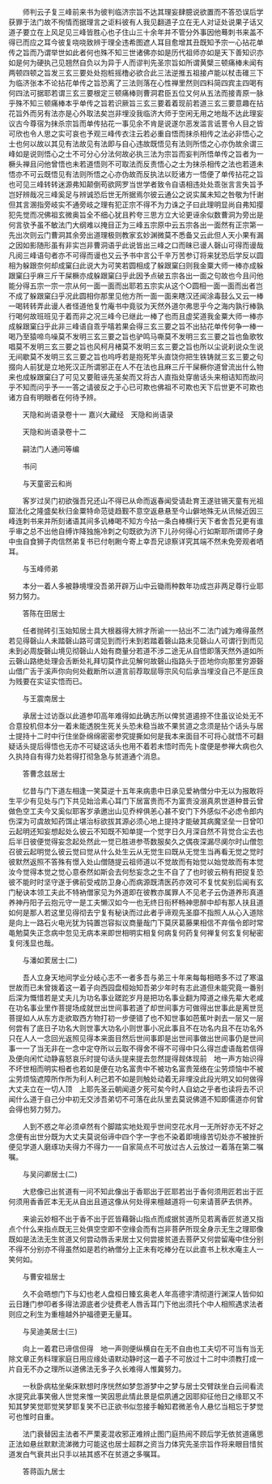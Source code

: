 <!-- { "loadSidebar": true } -->
　　师判云子复三峰前来书为彼判临济宗旨不达其理妄肆臆说欲置而不答恐误后学获罪于法门故不徇情而据理言之讵料彼有人我见翻道子立在无人对证处说果子话又道子要立在上风足见三峰皆胜心也子住山三十余年并不管分外事因他蓦刺书来盖不得已而应之耳今彼复哓哓致辨于理全违希图遮人耳目愈增其丑既知予宗一心拈花单传之旨而乃谓举世如此者何也殊不知三世诸佛亦如是历代祖师亦如是天下善知识亦如是何为硬执己见翘然自负以为异于人而谬判先圣宗旨如所谓黄檗三顿痛棒未闻有两顿四顿之旨发三玄三要处处抱桩摇橹必欲合此三法逆推五祖接卢能以杖击碓三下为临济张本不论拈花单传之旨恐离了三法则落在心性禅里然则四料简四宾主四喝有何四法可据耶若谓三玄三要根定三顿痛棒则曹洞君臣五位又何从五法而接青原一脉乎殊不知三顿痛棒本乎单传之旨若识厥旨三玄三要着着现前若道三玄三要意趣在拈花旨外而另有法亦是心外取法矣岂非埋没我临济大师于空闲无用之地哉不达此理妄议古今尊宿为抹杀宗旨而单传拈花一事见余不肯是说遂尔恶发滥言诋詈令人目之皆可欣也令人思之实可哀也予观三峰传衣注云若必重自悟而抹杀相传之法必非悟心之士也何以故以其见有法故见有法即与自心违故既悟见有法则所悟之心亦伪故余谓三峰如是说则悟心之士不可分心分法何故必执三法为宗旨而妄判所悟单传之旨者为一橛头禅且问他曾悟也未若道悟则不可取法而反责悟心之士为抹杀相传之法也若道未悟亦不可云既悟见有法则所悟之心亦伪故而反执法以贬诸方一悟便了单传拈花之旨也可见三峰转转迷源弗知颠倒苟欲网罗当世学者致令自语相违处处乖张言言失旨予岂好辨哉况三峰奚足与辨诚恐后世无所据焉尔彼云通公之说实属未知之咎敬为忏谢但其言溷指旁岐实不通旁岐之理有犯正宗不得不为力诛之子曰此理明显尚自弗知撄犯先觉而况佛祖玄微奥旨全不细心犹且矜夸三思方立大论更诬余似数曹洞为旁出是何言欤予虽不敏法门大纲难以掩目正为三峰五宗原中云五宗各出一面然有正宗第一先出次则云门曹洞其余旁出道理极则教家玄妙渊微莫不悉备又云此但人天小果有漏之因如影随形虽有非实岂非曹洞语乎此说皆出三峰之口而昧已谩人磬山可得而谩哉凡阅三峰语句者亦不可得而谩也又云予书中言公千辛万苦参订将来犹恐后学反以圆相为躲跟奈何却成窠臼此说大为可笑若圆相成了躲跟窠臼则我金粟大师一棒亦成躲跟窠臼乎麻三斤干屎橛亦成躲跟窠臼乎此因予点破五宗各出一面之句故也今且问他能分得五宗一宗一宗从何一面一面而出耶若五宗实从这个○圆相一面一面而出者岂不成了躲跟窠臼乎况此圆相你那里见他方所一面一面来瞎汉还闻涂毒鼓么又云一棒一喝转转弄此谩人者怪道他复竹庵书中竟驳为天然外道尔弗思乎今之海内孰行棒孰行喝何故班班见于着而非之况三峰今已继此一棒了也而且虚奖道我金粟大师一棒亦成躲跟窠臼乎此非三峰语自乖乎嘻若果会得三玄三要之旨不出拈花单传何争一棒一喝乃至猿啼鸟噪莫不发明三玄三要之旨也驴鸣马嘶莫不发明三玄三要之旨也鱼歌牧唱莫不发明三玄三要之旨也风柯月楮莫不发明三玄三要之旨也所以尘说刹说众生说无间歇莫不发明三玄三要之旨也呜呼若是抱死竿头直饶你把生铁铸就三玄三要之句掇向人前犹是立地死汉正所谓邪正在人不在法也且麻三斤干屎橛你道曾流出什么物来也成躲跟窠臼了可见又要赃诬先圣矣而又将古人直指处穿凿话头来相诘知而故问乎不知而问乎予一一答之请彼反之于心已可欺也佛祖不可欺也天下后世更不可欺也诸方自有明眼者在何待予辨。

　　天隐和尚语录卷十一
嘉兴大藏经　天隐和尚语录


　　天隐和尚语录卷十二

　　嗣法门人通问等编

　　书问

　　与天童密云和尚

　　客岁过吴门初欲强吾兄还山不得已从命而返春闻受请赴育王遂驻锡天童有光祖窟法化之隆盛矣秋归金粟特命范徒趋觐不意空返悬悬至今山僻地殊无从讯候近因三峰连刺书来并所刻诸语其间多讥棒喝不知方今拈一条白棒横行天下者舍吾兄更有谁乎审之总不出他自缚诈降独施冷刺之句既欲为济下儿孙何得心行如斯耶所谓师子身中虫自食狮子肉信然弟复书已付剞劂今寄上幸吾兄谅察详究其端不然未免旁观者哂耳。

　　与玉峰师弟

　　本分一着人多被静境埋没吾弟开辟万山中云锄雨种数年功成岂非两足尊行业耶努力努力。

　　答陈在田居士

　　任者抛砖引玉始知居士具大根器得大辨才所谕一一拈出不二法门诚为难得虽然若见得磬山人未踏磬山路可谓见到而行未到若踏着磬山路未见磬山人可谓行到而见未到必周旋磬山境见彻磬山人始有商量分若道不涉二途无从自悟即落天然外道如所云磬山路绝处理会舌断处礼拜切莫作此见解何故磬山指路头于匝地你向那里穷源磬山借广舌于溪声你向何处截断所以道言前荐取屈辱宗风句后承当埋没自己不是压良为贱要在实证实悟而已。

　　与王震南居士

　　承居士过访亟以此道参叩高年难得如此确志所以俾贫道遏捺不住虽议论处无不合意投机但本分一着未能透脱生死关头恐未稳当故不果贫道之念须是拈个话头与居士提持十二时中行住坐卧绵绵密密参究提撕如何是我本来面目不可将心就悟不可翻疑话头提后得悟也无亦不可疑这话头也用不着若未悟时而先卜度便是参禅大病也久久执持自有得力处若得打彻急急与贫道通个消息。

　　答曹念兹居士

　　忆昔与门下道左相逢一笑莫逆十五年来病患中日承见爱衲僧分中无以为报敢将生平少有见处与门下共见始洽素心耳门下居富贵而不为富贵没溺真夙世道种昔云曾做色空工夫今又奚似耶客岁承邀出山见乔梓俱恙心甚不安门下外感似不必虑令郎内伤深为可虞故知药饵止堪治标欲拔其源必须心地上提持才能破其病魔坚垒一日曾叩云起明还知妄想起处么彼云不知既不知单提一个觉字日久月深自然不背觉合尘去也后半日彼便觉得妄念起处然此一觉已胜进参苓数服矣久之偶夜深漏尽阒尔时山僧忽召彼云起明觉么彼云觉曰觉从什么处生云从无觉生曰既从无觉生当再看无觉之觉时彼默然返照不答殊有憬入处山僧随提云祖师道以不觉故而有始觉以始觉故而有本觉汝今觉得本觉之觉心意泰然如斯会去何愁妄念之生不自了了也时彼云稍有把捉复恐彼不能时时坚守遂于佛前受戒防卫身心而病源既清医药亦效可不复忧矣别后闻有玄门秘诀本领工夫此不特衲僧家见为外道即在彼教亦属罪人不见老子云伪道养形真道养神丹阳子云抱元守一是工夫懒汉如今一也无终日衔杯畅神思醉中却有那人扶且道如何是那人若这里见得彻去宁复有秘诀而过此者乎谛观先圣靡不指照人从心入道除是向上一路石火电光犹为钝置岂容拟议商量哉门下莫厌葛藤果相信不弃偕令郎时常黾勉莫失正念病中忽见无病本来即世相明实相复何病复何药复何禅复何玄复何秘密复何浅显也哉。

　　与潘如荄居士(二)

　　吾人立身天地间学业分岐心志不一者多吾与弟三十年来每每相晤多不过了寒温世故而已未曾拨着这一着子向西园盘桓始知吾弟少年时有志此道但未能究竟一番别后深为慨惜若是丈夫儿为功名事业蹉跎岁月是把功名事业翻为障道之缘先辈大老咸在功名事业里作菩提场成就世出世间事若道了却世间事方可做得出世事此是离世觅菩提如人从东方走欲取西方物打初一步便错了也不知世事如芭蕉叶剥去一层又一层何尝有了底日子功名大则世事大功名小则世事小况此事且不在功名内且不在功名外只在人人一念回光返照见得本来面目然后世间事即是出世间事做出世间事仍是世间事一一了当无非在一念中定夺所以云取不得舍不得不可得中只么得岂虚语哉若信得及便向闲忙动静喜怒哀乐时提句话头提来提去忽然提得觌体现前　地一声方始识得不坏世相而明实相者也若如是便在功名富贵中不被功名富贵笼络在尘劳烦恼中不被尘劳烦恼遮障所作所为利人利己若不如是则触处动着无非埋没此段光明又如何做得大丈夫立在一切人顶　上耶先圣云朝闻道夕死可矣今时人自幼之乎者也读将去不识闻什么道于自己分中初无交涉吾弟切不可落在此队里去莫说佛道不知即儒道亦何曾会得也努力努力。

　　人到不惑之年必须卓然有个脚踏实地处观乎世间空花水月一无所好亦无不好之念便有出世分既为大丈夫莫说俗谛中四个字一字也不染着即境缘苦切处亦不被挫折便见学道人磨琢功夫得力不得力一一自家简点不可放过古人云放过一着落在第二嘱嘱。

　　与吴问卿居士(二)

　　大悲像已出贫道有一问不知此像出于香耶出于匠耶若出于香何须用匠若出于匠何须用香香匠本无无从自出且道这像从何处得来檀越道将一句来请菩萨去供养。

　　来谕云妙相不出于香不出于匠皆藉磬山指点而成据贫道所见若离香匠贫道又指点个什么来指点既无三处俱空空即不空缘会而有岂非菩萨所现全身示无生之理耶像既如是法法无生贫道又何尝动唇舌来居士又何尝接贫道去菩萨又何尝留庵中住分别不得不分别亦不得虽然如是若约衲僧分上正未有吃棒分在以此直书上秋水庵主人一笑何如。

　　与曹安祖居士

　　久不会晤想门下与幻也老人盘桓日臻玄奥老人年高德宇清彻道行渊深人皆仰如云日踵门参叩者多得法源底者少徒费老人唇舌耳门下他出须托个中人相照遇求法者则应之利生为重檀越外护福德更无量耳。

　　与吴迪美居士(三)

　　向上一着君已谛信但得　地一声则便纵横自在无不自由也工夫切不可当有当无除文章正务料理家庭日用应缘处语默动静时这一着子不可放过十二时中须教打成一片自无不办之理所以道佛法无多子久长难得人惟冀努力。

　　一秋卧病枯坐柴床默想时序恍然如梦忽游梦中之梦与居士交臂趺坐白云间看流水提究此事笑傲人世觉来惟一笑因思此情此景是偿夙逋之因耶抑征他日之缘耶又不知其梦笑觉耶觉笑梦耶复笑不已正欲书似忽接手翰知君微恙令人悬忆当相忘于梦觉可也惟时自重。

　　法门衰替因主法者不严栗麦混收邪正难辨止图门庭热闹不顾后学无依贫道痛思正法如悬丝默默流涕微力可能这也居士超群之资当力体究先圣宗旨作将来眼目惜贫道发白气衰共出只手以袪其惑不在贫道之多嘱耳。

　　答蒋函九居士


